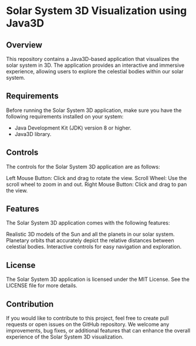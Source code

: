 # Solar System 3D Visualization using Java3D

## Overview

This repository contains a Java3D-based application that visualizes the solar system in 3D. The application provides an interactive and immersive experience, allowing users to explore the celestial bodies within our solar system.

## Requirements

Before running the Solar System 3D application, make sure you have the following requirements installed on your system:

- Java Development Kit (JDK) version 8 or higher.
- Java3D library.

## Controls

The controls for the Solar System 3D application are as follows:

Left Mouse Button: Click and drag to rotate the view.
Scroll Wheel: Use the scroll wheel to zoom in and out.
Right Mouse Button: Click and drag to pan the view.

## Features

The Solar System 3D application comes with the following features:

Realistic 3D models of the Sun and all the planets in our solar system.
Planetary orbits that accurately depict the relative distances between celestial bodies.
Interactive controls for easy navigation and exploration.

## License

The Solar System 3D application is licensed under the MIT License. See the LICENSE file for more details.

## Contribution

If you would like to contribute to this project, feel free to create pull requests or open issues on the GitHub repository. We welcome any improvements, bug fixes, or additional features that can enhance the overall experience of the Solar System 3D visualization.
